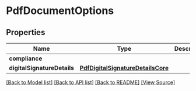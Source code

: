 ﻿# PdfDocumentOptions


## Properties
Name | Type | Description | Notes
------------ | ------------- | ------------- | -------------
**compliance** |  |  | 
**digitalSignatureDetails** | [**PdfDigitalSignatureDetailsCore**](PdfDigitalSignatureDetailsCore.md) |  | [optional]

[[Back to Model list]](../README.md#documentation-for-models) [[Back to API list]](../README.md#documentation-for-api-endpoints) [[Back to README]](../README.md) [[View Source]](../src/models/pdfDocumentOptions.ts)

